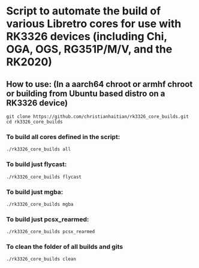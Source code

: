 # Script to automate the build of various Libretro cores for use with RK3326 devices (including Chi, OGA, OGS, RG351P/M/V, and the RK2020)

## How to use: (In a aarch64 chroot or armhf chroot or building from Ubuntu based distro on a RK3326 device)
```
git clone https://github.com/christianhaitian/rk3326_core_builds.git
cd rk3326_core_builds
```

### To build all cores defined in the script:
`./rk3326_core_builds all`

### To build just flycast:
`./rk3326_core_builds flycast`

### To build just mgba:
`./rk3326_core_builds mgba`

### To build just pcsx_rearmed:
`./rk3326_core_builds pcsx_rearmed`

### To clean the folder of all builds and gits
`./rk3326_core_builds clean`


